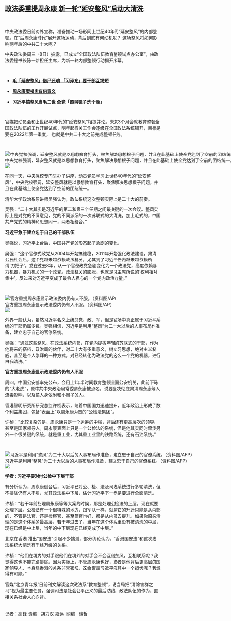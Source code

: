 <!--1594394100000-->
[政法委重提周永康 新一轮“延安整风”启动大清洗](https://www.rfa.org/mandarin/yataibaodao/zhengzhi/gf-07102020083122.html)
------

<p> </p><p>中央政法委日前对外宣称，准备推动一场形同上世纪40年代“延安整风”的内部整顿。在“后周永康时代”展开这场运动，背后到底有何动机呢？ 这场整风将如何影响两年后的中共二十大呢？</p><p>中央政法委周三（8日）披露，已成立“全国政法队伍教育整顿试点办公室”，由政法委秘书长陈一新担任主席，为新一轮内部整顿行动揭开序幕。</p><p> </p><ul><li><b><a class="external-link" href="http://www.rfa.org/mandarin/Xinwen/Jieshihuanhun-09262013050427.html">毛「延安整风」借尸还魂 「习泽东」要干部互揭短 </a><br/></b></li></ul><ul><li><b><a class="external-link" href="http://www.rfa.org/mandarin/pinglun/liuqing/lq-07242014164656.html">周永康案揭盅有何意义</a></b></li></ul><ul><li><b><a class="external-link" href="http://www.rfa.org/mandarin/Xinwen/Maoershi-06202013040320.html">习近平搞整风当毛二世 全党「照照镜子洗个澡」 </a></b></li></ul><p> </p><p>官媒把动员会和上世纪40年代的“延安整风”相提并论。未来3个月会就教育整顿全国政法队伍的工作开展试点，明年起有关工作会逐级在全国政法系统铺开，目标是要在2022年第一季度， 也就是中共二十大之前完成整顿任务。</p><p> </p><p><div class="image-inline captioned" style="width:1500px;"><div style="width:1500px;"><img alt="中央党校强调，延安整风就是以思想教育打头，聚焦解决思想根子问题，并且在此基础上使全党达到了空前的团结统一。（资料图/AFP）" src="https://www.rfa.org/mandarin/yataibaodao/zhengzhi/gf-07102020083122.html/000_T91CM.jpg" title="中央党校强调，延安整风就是以思想教育打头，聚焦解决思想根子问题，并且在此基础上使全党达到了空前的团结统一。（资料图/AFP）"/></div><div class="image-caption"><span style="width:1500px;">中央党校强调，延安整风就是以思想教育打头，聚焦解决思想根子问题，并且在此基础上使全党达到了空前的团结统一。（资料图/AFP）</span><span class="copyright"> </span></div><div id="zoomattribute"><a class="single_image" href="/mandarin/yataibaodao/zhengzhi/gf-07102020083122.html/000_T91CM.jpg" title="中央党校强调，延安整风就是以思想教育打头，聚焦解决思想根子问题，并且在此基础上使全党达到了空前的团结统一。（资料图/AFP）"><img src="/rfa_resources/graphics/icon-zoom.png"/></a></div></div></p><p>在同一天，中央党校专门举办了讲座，动员党员学习上世纪40年代的“延安整风”，中央党校强调，延安整风就是以思想教育打头，聚焦解决思想根子问题，并且在此基础上使全党达到了空前的团结统一。</p><p>清华大学政治系原讲师吴强认为，政法系统这次整顿实际上是二十大的前奏。</p><p>吴强：“二十大其实是习近平的第二和第三个任期之间最关键的一次会议。整风实际上是对党的不同意见，党的不同派系的一次苏联式的大清洗，加上毛式的，中国共产党式的精神和思想同一，两者相结合。”<br/> <b> </b></p><p><b>习近平急于建立忠于自己的干部队伍</b></p><p>吴强说，习近平上台后，中国共产党的形态起了急剧的变化。</p><p>吴强：“这个官僚式政党从2004年开始搞维稳，2011年开始强化政法建设，肃清公民社会后，这个党越来越依赖政法机关，尤其到了习近平任内越来越依赖所谓‘刀把子’。党在过去8年，从一个官僚政党急剧变化为一个政法党，高度依赖暴力机器，暴力机关的一个政党。政法机关的膨胀，也就是习主席所说的‘权利相对集中’，反过来对习近平变成了最令人担心的一个党内政治力量。”</p><p> </p><p><div class="image-inline captioned" style="width:1500px;"><div style="width:1500px;"><img alt="官方重提周永康显示政法委内仍有人不服。（资料图/AP）" src="https://www.rfa.org/mandarin/yataibaodao/zhengzhi/gf-07102020083122.html/AP_997578405218-1.jpg" title="官方重提周永康显示政法委内仍有人不服。（资料图/AP）"/></div><div class="image-caption"><span style="width:1500px;">官方重提周永康显示政法委内仍有人不服。（资料图/AP）</span><span class="copyright"> </span></div><div id="zoomattribute"><a class="single_image" href="/mandarin/yataibaodao/zhengzhi/gf-07102020083122.html/AP_997578405218-1.jpg" title="官方重提周永康显示政法委内仍有人不服。（资料图/AP）"><img src="/rfa_resources/graphics/icon-zoom.png"/></a></div></div></p><p>外界一般认为，虽然习近平名义上统领党、政、军，但是官场中真正属于习近平系统的干部仍属少数。吴强相信，习近平是利用“整风”为二十大以后的人事布局作准备，建立忠于自己的官僚系统。</p><p>吴强：“通过这些整风，在政法系统内部，在党内提拔年轻的苏联式的干部，作为他将来的搭档，政治局的伙伴，对二十大有多重意义，树立习思想，绝对主义权威，甚至是个人崇拜的一种方式。对已经转化为政法党的这么一个党的机器，进行自我清洗。”</p><p><b>官方重提周永康显示政法委内仍有人不服</b></p><p>周四，中国公安部率先公布，会用上1年半时间教育整顿全国公安机关，此前下马的“大老虎”，原中共中央政治局常委周永康被点名，说要坚决彻底肃清周永康等人流毒影响，以及搞人身依附和小圈子的人。</p><p>香港智明研究所研究总监许桢表示，随着中国国力迅速提升，近年政治上形成了数个利益集团，包括“表面上”以周永康为首的“公检法集团”。</p><p>许桢：“比较复杂的是，周永康只是一个运筹的中枢，背后还有更高层次的领导，甚至是国家领导人。周永康表面上只是一个公检法的系统，但是他其实同时牵涉另外一个很关键的系统，就是重工业，尤其重工业里的铁路系统，还有石油系统。”<br/> <b> </b></p><p> </p><p><div class="image-inline captioned" style="width:1500px;"><div style="width:1500px;"><img alt="习近平是利用“整风”为二十大以后的人事布局作准备，建立忠于自己的官僚系统。（资料图/AFP）" src="https://www.rfa.org/mandarin/yataibaodao/zhengzhi/gf-07102020083122.html/000_TH7MT-1.jpg" title="习近平是利用“整风”为二十大以后的人事布局作准备，建立忠于自己的官僚系统。（资料图/AFP）"/></div><div class="image-caption"><span style="width:1500px;">习近平是利用“整风”为二十大以后的人事布局作准备，建立忠于自己的官僚系统。（资料图/AFP）</span><span class="copyright"> </span></div><div id="zoomattribute"><a class="single_image" href="/mandarin/yataibaodao/zhengzhi/gf-07102020083122.html/000_TH7MT-1.jpg" title="习近平是利用“整风”为二十大以后的人事布局作准备，建立忠于自己的官僚系统。（资料图/AFP）"><img src="/rfa_resources/graphics/icon-zoom.png"/></a></div></div></p><p><b>学者 : 习近平要对付公检中下层干部</b></p><p>有分析认为，周永康倒台后，习近平已对公、检、法及司法系统进行多轮清洗，但不排除仍有人不服，尤其政法系中下层，估计习近平下一步是要进行全面清洗。</p><p>许桢：“若干年前处理周永康等等大案的时候，那是处理公检法的上层，现在就要处理下层。公检法有一个很特殊的地方，跟军队一样，就是它的升迁只能是从内部的，不管是法官，还是检察官，甚至警官也好，都是从内部去提升。如果你原来清理的是这个体系的最高层，若干年过去了，当年在这个体系里没有被清洗的中层，现在已经是中上层，当年的中下层现在已经变成了中层。”</p><p>北京在香港 推出“国安法”引起不少揣测，部分舆论认为，“香港国安法”和这次政法系统大清洗有千丝万缕的关系。</p><p>许桢：“他们在境内的对手跟他们在境外的对手会不会互借东风，互相联系呢？我觉得这也不能完全排除。因为实际上，不管周永康也好，或者是他背后更高层的国家领导人，本身跟香港的关系非常密切。这会否是习近平的其中一个担忧呢？我觉得有可能。”</p><p>官媒“北京青年报”日前刊文解读这次政法系“教育整顿”，说当局把“清除害群之马”视为最主要任务，强调司法是社会公平正义的最后防线，政法队伍的作为，直接关系社会人心向背。<br/><br/><br/>记者：高锋 责编：胡力汉 嘉远  网编：瑞哲</p>
